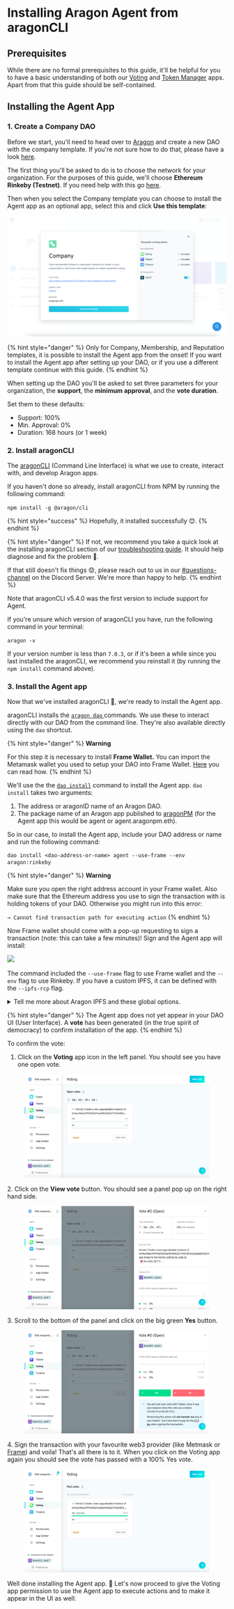# Installing Aragon Agent from aragonCLI

## Prerequisites <a href="#prerequisites" id="prerequisites"></a>

While there are no formal prerequisites to this guide, it'll be helpful for you to have a basic understanding of both our [Voting](https://documentation.aragon.org/products/aragon-client/explore-template-dao/what-are-apps/voting-app) and [Token Manager](https://documentation.aragon.org/products/aragon-client/explore-template-dao/what-are-apps/token-app) apps. Apart from that this guide should be self-contained.

## Installing the Agent App

### 1. Create a Company DAO <a href="#1-create-a-company-dao" id="1-create-a-company-dao"></a>

Before we start, you'll need to head over to [Aragon](https://aragon.org/) and create a new DAO with the company template. If you're not sure how to do that, please have a look [here](https://documentation.aragon.org/products/aragon-client/how-to-create-a-dao-using-aragon-client/use-company-template).

The first thing you'll be asked to do is to choose the network for your organization. For the purposes of this guide, we'll choose **Ethereum Rinkeby (Testnet)**. If you need help with this go [here](https://documentation.aragon.org/products/set-up-metamask/getting-started-with-rinkeby-testnet).

Then when you select the Company template you can choose to install the Agent app as an optional app, select this and click **Use this template**:

![](<../../../../.gitbook/assets/Screenshot 2022-05-05 at 11.08.50.png>)

{% hint style="danger" %}
Only for Company, Membership, and Reputation templates, it is possible to install the Agent app from the onset! If you want to install the Agent app after setting up your DAO, or if you use a different template continue with this guide.
{% endhint %}

When setting up the DAO you'll be asked to set three parameters for your organization, the **support**, the **minimum approval**, and the **vote duration**.

Set them to these defaults:

* Support: 100%
* Min. Approval: 0%
* Duration: 168 hours (or 1 week)

### 2. Install aragonCLI <a href="#2-install-aragoncli" id="2-install-aragoncli"></a>

The [aragonCLI](../../aragoncli/) (Command Line Interface) is what we use to create, interact with, and develop Aragon apps.

If you haven't done so already, install aragonCLI from NPM by running the following command:

`npm install -g @aragon/cli`

{% hint style="success" %}
Hopefully, it installed successfully 😊.
{% endhint %}

{% hint style="danger" %}
If not, we recommend you take a quick look at the installing aragonCLI section of our [troubleshooting guide](../../aragoncli/). It should help diagnose and fix the problem 🧐.

If that still doesn't fix things 😟, please reach out to us in our [#questions-channel](https://discord.gg/XgCeeKYd) on the Discord Server. We're more than happy to help.
{% endhint %}

Note that aragonCLI v5.4.0 was the first version to include support for Agent.

If you're unsure which version of aragonCLI you have, run the following command in your terminal:

`aragon -v`

If your version number is less than `7.0.3`, or if it's been a while since you last installed the aragonCLI, we recommend you reinstall it (by running the `npm install` command above).

### 3. Install the Agent app <a href="#3-install-the-agent-app" id="3-install-the-agent-app"></a>

Now that we've installed aragonCLI 🎉, we're ready to install the Agent app.

aragonCLI installs the [`aragon dao` ](../../aragoncli/dao-commands.md)commands. We use these to interact directly with our DAO from the command line. They're also available directly using the `dao` shortcut.

{% hint style="danger" %}
**Warning**

For this step it is necessary to install **Frame Wallet.** You can import the Metamask wallet you used to setup your DAO into Frame Wallet. [Here](../how-to-sign-with-web3-providers/setting-up-a-frame-wallet/) you can read how.
{% endhint %}

We'll use the the [`dao install`](../../aragoncli/dao-commands.md) command to install the Agent app. `dao install` takes two arguments:

1. The address or aragonID name of an Aragon DAO.
2. The package name of an Aragon app published to [aragonPM](../../aragonpm/) (for the Agent app this would be agent or agent.aragonpm.eth).

So in our case, to install the Agent app, include your DAO address or name and run the following command:

```
dao install <dao-address-or-name> agent --use-frame --env aragon:rinkeby
```

{% hint style="danger" %}
**Warning**

Make sure you open the right address account in your Frame wallet. Also make sure that the Ethereum address you use to sign the transaction with is holding tokens of your DAO. Otherwise you might run into this error:

`→ Cannot find transaction path for executing action`
{% endhint %}

Now Frame wallet should come with a pop-up requesting to sign a transaction (note: this can take a few minutes)! Sign and the Agent app will install:

![](../../../../.gitbook/assets/Screenshot\_2022-04-27\_at\_23\_08\_37.png)

The command included the `--use-frame` flag to use Frame wallet and the `--env` flag to use Rinkeby. If you have a custom IPFS, it can be defined with the `--ipfs-rcp` flag.

<details>

<summary>Tell me more about Aragon IPFS and these global options.</summary>

The `--env` flag allows us to specify the network (environment) we want to use. In our case we've created our organization on rinkeby so we pass in `aragon:rinkeby`.

Note that if we had chosen the **Ethereum Mainnet** as the network for our organization we would have passed `aragon:mainnet` instead of `aragon:rinkeby` as the argument to `--env`.

The `--ipfs-rpc` flag allows us to point to an IPFS node that has the files we are looking for. In our case it is pointed automatically to the Aragon network IPFS node, so we do not have to use the flag.

If you want to point to a custom IPFS node, include the flag:

`--ipfs-rcp <ipfs-url>`

However, since IPFS propogation is slow, it's better to point directly to the aragon IPFS node.

</details>

{% hint style="danger" %}
The Agent app does not yet appear in your DAO UI (User Interface). A **vote** has been generated (in the true spirit of democracy) to confirm installation of the app.
{% endhint %}

To confirm the vote:

1. Click on the **Voting** app icon in the left panel. You should see you have one open vote.

<figure><img src="../../../../.gitbook/assets/agent-0.png" alt=""><figcaption></figcaption></figure>

2\. Click on the **View vote** button. You should see a panel pop up on the right hand side.

<figure><img src="../../../../.gitbook/assets/agent-1.png" alt=""><figcaption></figcaption></figure>

3\. Scroll to the bottom of the panel and click on the big green **Yes** button.

<figure><img src="../../../../.gitbook/assets/agent-2.png" alt=""><figcaption></figcaption></figure>

4\. Sign the transaction with your favourite web3 provider (like Metmask or [Frame](../how-to-sign-with-web3-providers/setting-up-a-frame-wallet/frame.md)) and voila! That's all there is to it. When you click on the Voting app again you should see the vote has passed with a 100% Yes vote.

<figure><img src="../../../../.gitbook/assets/agent-3.png" alt=""><figcaption></figcaption></figure>

Well done installing the Agent app. :tada: Let's now proceed to give the Voting app permission to use the Agent app to execute actions and to make it appear in the UI as well.
